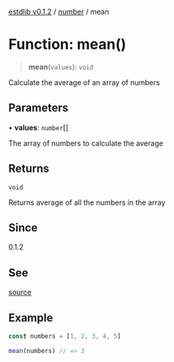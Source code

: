 [estdlib v0.1.2](../wiki/Home) / [number](../wiki/number) / mean

# Function: mean()

> **mean**(`values`): `void`

Calculate the average of an array of numbers

## Parameters

• **values**: `number`[]

The array of numbers to calculate the average

## Returns

`void`

Returns average of all the numbers in the array

## Since

0.1.2

## See

[source](https://github.com/yaxingson/estdlib/blob/main/lib/number/mean.ts)

## Example

```js
const numbers = [1, 2, 3, 4, 5]

mean(numbers) // => 3

```
